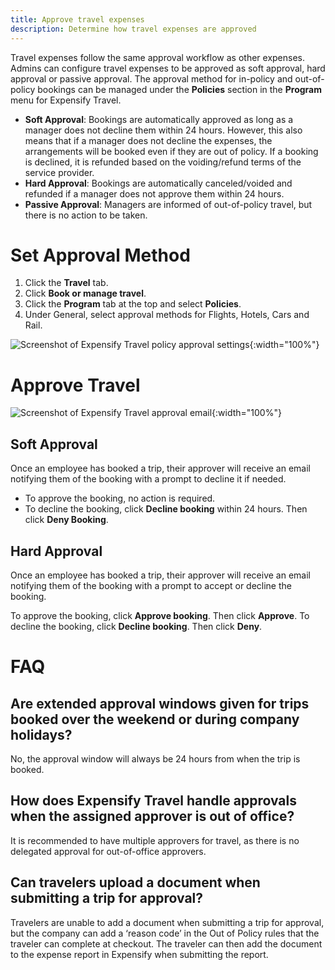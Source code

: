 ```yaml
---
title: Approve travel expenses
description: Determine how travel expenses are approved
---
```


Travel expenses follow the same approval workflow as other expenses. Admins can configure travel expenses to be approved as soft approval, hard approval or passive approval. The approval method for in-policy and out-of-policy bookings can be managed under the **Policies** section in the **Program** menu for Expensify Travel. 
 
- **Soft Approval**: Bookings are automatically approved as long as a manager does not decline them within 24 hours. However, this also means that if a manager does not decline the expenses, the arrangements will be booked even if they are out of policy. If a booking is declined, it is refunded based on the voiding/refund terms of the service provider.
- **Hard Approval**: Bookings are automatically canceled/voided and refunded if a manager does not approve them within 24 hours. 
- **Passive Approval**: Managers are informed of out-of-policy travel, but there is no action to be taken.

# Set Approval Method

1. Click the **Travel** tab.
2. Click **Book or manage travel**.
3. Click the **Program** tab at the top and select **Policies**.
4. Under General, select approval methods for Flights, Hotels, Cars and Rail.

![Screenshot of Expensify Travel policy approval settings](https://help.expensify.com/assets/images/Travel_Policy.png){:width="100%"}

# Approve Travel

![Screenshot of Expensify Travel approval email](https://help.expensify.com/assets/images/travel-soft-approval.png){:width="100%"}

## Soft Approval

Once an employee has booked a trip, their approver will receive an email notifying them of the booking with a prompt to decline it if needed. 

- To approve the booking, no action is required. 
- To decline the booking, click **Decline booking** within 24 hours. Then click **Deny Booking**.

## Hard Approval

Once an employee has booked a trip, their approver will receive an email notifying them of the booking with a prompt to accept or decline the booking.

To approve the booking, click **Approve booking**. Then click **Approve**.
To decline the booking, click **Decline booking**. Then click **Deny**. 

# FAQ

## Are extended approval windows given for trips booked over the weekend or during company holidays?

No, the approval window will always be 24 hours from when the trip is booked. 

## How does Expensify Travel handle approvals when the assigned approver is out of office? 

It is recommended to have multiple approvers for travel, as there is no delegated approval for out-of-office approvers.

## Can travelers upload a document when submitting a trip for approval?

Travelers are unable to add a document when submitting a trip for approval, but the company can add a ‘reason code’ in the Out of Policy rules that the traveler can complete at checkout. The traveler can then add the document to the expense report in Expensify when submitting the report.
